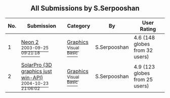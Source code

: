 ﻿<div align="center">

## All Submissions by S\.Serpooshan

</div>

No.  | Submission | Category | By   | User Rating
---- | ---------- | -------- | ---- | -----------
1 | [Neon 2<br /><sup>2003-09-25 09:21:18</sup>](https://github.com/Planet-Source-Code/s-serpooshan-neon-2__1-49027) | [Graphics<br /><sup>Visual Basic</sup>](../ByCategory/graphics__1-46.md) | S\.Serpooshan | 4.6 (148 globes from 32 users)
2 | [SolarPro \(3D graphics just win\-API\)<br /><sup>2004-10-23 21:06:02</sup>](https://github.com/Planet-Source-Code/s-serpooshan-solarpro-3d-graphics-just-win-api__1-56890) | [Graphics<br /><sup>Visual Basic</sup>](../ByCategory/graphics__1-46.md) | S\.Serpooshan | 4.9 (123 globes from 25 users)
